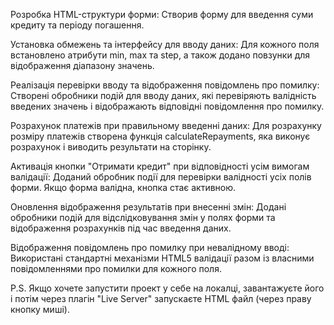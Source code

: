 Розробка HTML-структури форми: Створив форму для введення суми кредиту та періоду погашення.

Установка обмежень та інтерфейсу для вводу даних: Для кожного поля встановлено атрибути min, max та step, а також додано повзунки для відображення діапазону значень.

Реалізація перевірки вводу та відображення повідомлень про помилку: Створені обробники подій для вводу даних, які перевіряють валідність введених значень і відображають відповідні повідомлення про помилку.

Розрахунок платежів при правильному введенні даних: Для розрахунку розміру платежів створена функція calculateRepayments, яка виконує розрахунок і виводить результати на сторінку.

Активація кнопки "Отримати кредит" при відповідності усім вимогам валідації: Доданий обробник події для перевірки валідності усіх полів форми. Якщо форма валідна, кнопка стає активною.

Оновлення відображення результатів при внесенні змін: Додані обробники подій для відслідковування змін у полях форми та відображення розрахунків під час введення даних.

Відображення повідомлень про помилку при невалідному вводі: Використані стандартні механізми HTML5 валідації разом із власними повідомленнями про помилки для кожного поля.


P.S. Якщо хочете запустити проект у себе на локалці, завантажуєте його і потім через плагін "Live Server" запускаєте HTML файл (через праву кнопку миші). 
